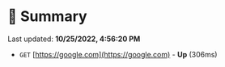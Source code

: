 # 📖 Summary
Last updated: **10/25/2022, 4:56:20 PM**

- `GET` [https://google.com](https://google.com) - **Up** (306ms)
